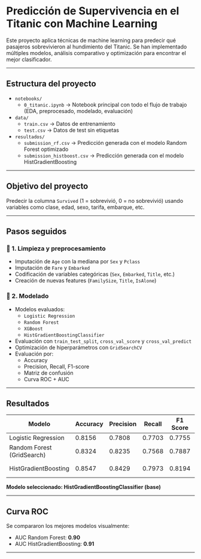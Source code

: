 # Predicción de Supervivencia en el Titanic con Machine Learning

Este proyecto aplica técnicas de machine learning para predecir qué pasajeros sobrevivieron al hundimiento del Titanic. Se han implementado múltiples modelos, análisis comparativo y optimización para encontrar el mejor clasificador.

---

## Estructura del proyecto

- `notebooks/`
  - `0_titanic.ipynb` → Notebook principal con todo el flujo de trabajo (EDA, preprocesado, modelado, evaluación)
- `data/`
  - `train.csv` → Datos de entrenamiento
  - `test.csv` → Datos de test sin etiquetas
- `resultados/`
  - `submission_rf.csv` → Predicción generada con el modelo Random Forest optimizado
  - `submission_histboost.csv` → Predicción generada con el modelo HistGradientBoosting

---

## Objetivo del proyecto

Predecir la columna `Survived` (1 = sobrevivió, 0 = no sobrevivió) usando variables como clase, edad, sexo, tarifa, embarque, etc.

---

## Pasos seguidos

### 🔹 1. Limpieza y preprocesamiento
- Imputación de `Age` con la mediana por `Sex` y `Pclass`
- Imputación de `Fare` y `Embarked`
- Codificación de variables categóricas (`Sex`, `Embarked`, `Title`, etc.)
- Creación de nuevas features (`FamilySize`, `Title`, `IsAlone`)

### 🔹 2. Modelado
- Modelos evaluados:
  - `Logistic Regression`
  - `Random Forest`
  - `XGBoost`
  - `HistGradientBoostingClassifier`
- Evaluación con `train_test_split`, `cross_val_score` y `cross_val_predict`
- Optimización de hiperparámetros con `GridSearchCV`
- Evaluación por:
  - Accuracy
  - Precision, Recall, F1-score
  - Matriz de confusión
  - Curva ROC + AUC

---

## Resultados

| Modelo                       | Accuracy | Precision | Recall | F1 Score | AUC  |
|-----------------------------|----------|-----------|--------|----------|------|
| Logistic Regression         | 0.8156   | 0.7808    | 0.7703 | 0.7755   | 0.83 |
| Random Forest (GridSearch)  | 0.8324   | 0.8235    | 0.7568 | 0.7887   | 0.90 |
| HistGradientBoosting        | 0.8547   | 0.8429    | 0.7973 | 0.8194   | 0.91 ✅

 **Modelo seleccionado: HistGradientBoostingClassifier (base)**

---

## Curva ROC

Se compararon los mejores modelos visualmente:

- AUC Random Forest: **0.90**
- AUC HistGradientBoosting: **0.91**

---
